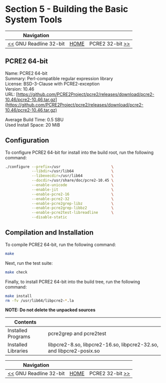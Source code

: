 # Section 5 - Building the Basic System Tools

| Navigation |||
| --- | --- | ---: |
| [<<](./GNUReadline32bit.md) GNU Readline 32-bit | [HOME](../README.md) | PCRE2 32-bit [>>](./PCRE232bit.md) |

## PCRE2 64-bit

Name: PCRE2 64-bit<br />
Summary: Perl-compatible regular expression library<br />
License: BSD-3-Clause with PCRE2-exception<br />
Version: 10.46<br />
URL: [https://github.com/PCRE2Project/pcre2/releases/download/pcre2-10.46/pcre2-10.46.tar.gz](https://github.com/PCRE2Project/pcre2/releases/download/pcre2-10.46/pcre2-10.46.tar.gz)<br />

Average Build Time: 0.5 SBU<br />
Used Install Space: 20 MiB<br />

## Configuration

To configure PCRE2 64-bit for install into the build root, run the following command:

```bash
./configure --prefix=/usr                       \
            --libdir=/usr/lib64                 \
            --libexecdir=/usr/lib64             \
            --docdir=/usr/share/doc/pcre2-10.45 \
            --enable-unicode                    \
            --enable-jit                        \
            --enable-pcre2-16                   \
            --enable-pcre2-32                   \
            --enable-pcre2grep-libz             \
            --enable-pcre2grep-libbz2           \
            --enable-pcre2test-libreadline      \
            --disable-static
```

## Compilation and Installation

To compile PCRE2 64-bit, run the following command:

```bash
make
```

Next, run the test suite:

```bash
make check
```

Finally, to install PCRE2 64-bit into the build tree, run the following command:

```bash
make install
rm -fv /usr/lib64/libpcre2-*.la
```

**NOTE: Do not delete the unpacked sources**

| Contents ||
| --- | --- |
| Installed Programs | pcre2grep and pcre2test |
| Installed Libraries | libpcre2-8.so, libpcre2-16.so, libpcre2-32.so, and libpcre2-posix.so |

| Navigation |||
| --- | --- | ---: |
| [<<](./GNUReadline32bit.md) GNU Readline 32-bit | [HOME](../README.md) | PCRE2 32-bit [>>](./PCRE232bit.md) |
